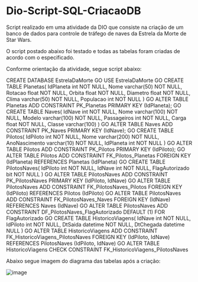 # Dio-Script-SQL-CriacaoDB

Script realizado em uma atividade da DIO que consiste na criação de um banco de dados para controle de tráfego de naves da Estrela da Morte de Star Wars.

O script postado abaixo foi testado e todas as tabelas foram criadas de acordo com o especificado.

Conforme orientação da atividade, segue script abaixo:

CREATE DATABASE EstrelaDaMorte
GO
USE EstrelaDaMorte
GO
CREATE TABLE Planetas(
	IdPlaneta int NOT NULL,
	Nome varchar(50) NOT NULL,
	Rotacao float NOT NULL,
	Orbita float NOT NULL,
	Diametro float NOT NULL,
	Clima varchar(50) NOT NULL,
	Populacao int NOT NULL
)
GO
ALTER TABLE Planetas ADD CONSTRAINT PK_Planetas PRIMARY KEY (IdPlaneta);
GO
CREATE TABLE Naves(
	IdNave int NOT NULL,
	Nome varchar(100) NOT NULL,
	Modelo varchar(100) NOT NULL,
	Passageiros int NOT NULL,
	Carga float NOT NULL,
	Classe varchar(100)
)
GO
ALTER TABLE Naves ADD CONSTRAINT PK_Naves PRIMARY KEY (IdNave);
GO
CREATE TABLE Pilotos(
	IdPiloto int NOT NULL,
	Nome varchar(200) NOT NULL,
	AnoNascimento varchar(10) NOT NULL,
	IdPlaneta int NOT NULL
)
GO
ALTER TABLE Pilotos ADD CONSTRAINT PK_Pilotos PRIMARY KEY (IdPiloto);
GO
ALTER TABLE Pilotos ADD CONSTRAINT FK_Pilotos_Planetas FOREIGN KEY (IdPlaneta)
REFERENCES Planetas (IdPlaneta)
GO
CREATE TABLE PilotosNaves(
	IdPiloto int NOT NULL,
	IdNave int NOT NULL,
	FlagAutorizado bit NOT NULL
)
GO
ALTER TABLE PilotosNaves ADD CONSTRAINT PK_PilotosNaves PRIMARY KEY (IdPiloto, IdNave) 
GO
ALTER TABLE PilotosNaves ADD CONSTRAINT FK_PilotosNaves_Pilotos FOREIGN KEY (IdPiloto)
REFERENCES Pilotos (IdPiloto)
GO
ALTER TABLE PilotosNaves ADD CONSTRAINT FK_PilotosNaves_Naves FOREIGN KEY (IdNave)
REFERENCES Naves (IdNave)
GO 
ALTER TABLE PilotosNaves ADD CONSTRAINT DF_PilotosNaves_FlagAutorizado DEFAULT (1) FOR FlagAutorizado
GO
CREATE TABLE HistoricoViagens(
	IdNave int NOT NULL,
	IdPiloto int NOT NULL,
	DtSaida datetime NOT NULL,
	DtChegada datetime NULL
)
GO
ALTER TABLE HistoricoViagens ADD CONSTRAINT FK_HistoricoViagens_PilotosNaves FOREIGN KEY (IdPiloto, IdNave)
REFERENCES PilotosNaves (IdPiloto, IdNave)
GO
ALTER TABLE HistoricoViagens CHECK CONSTRAINT FK_HistoricoViagens_PilotosNaves

Abaixo segue imagem do diagrama das tabelas após a criação:

![image](https://user-images.githubusercontent.com/79547368/137219614-086f09c8-32f1-4570-b5eb-5fc4ec2f3cf9.png)
